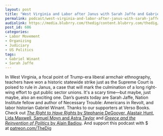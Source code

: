 ```yaml
---
layout: post
title: "West Virginia and Labor after Janus with Sarah Jaffe and Gabriel Winant"
permalink: podcast/west-virginia-and-labor-after-janus-with-sarah-jaffe-and-gabriel-winant/
audiolink: https://media.blubrry.com/thedig/content.blubrry.com/thedig/The_Dig_-_EP_94_-_JaffeWinant.mp3
post_id: 606
categories: 
- Labor Movement
- Organizing
- Judiciary
- US Politics
tags: 
- Gabriel Winant
- Sarah Jaffe
---
```


In West Virginia, a focal point of Trump-era liberal armchair ethnography, teachers have won a historic statewide strike just as the Supreme Court is poised to rule in Janus, a case that will mark the culmination of a long right-wing effort to gut public sector unions. It's a scary time—but maybe, just maybe, also an exciting one. Dan’s guests today are Sarah Jaffe, Nation Institute fellow and author of Necessary Trouble: Americans in Revolt, and labor historian Gabriel Winant. Thanks to our supporters at Verso Books. Check out [*The Right to Have Rights* by Stephanie DeGooyer, Alastair Hunt, Lida Maxwell, Samuel Moyn and Astra Taylor](versobooks.com/books/2424-the-right-to-have-rights) and [*Greece and the Reinvention of Politics* by Alain Badiou](versobooks.com/books/2560-greece-and-the-reinvention-of-politics). And support this podcast with $ at [patreon.com/TheDig](http://www.patreon.com/TheDig) 
